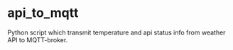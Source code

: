 # api_to_mqtt
Python script which transmit temperature and api status info from weather API to MQTT-broker.
